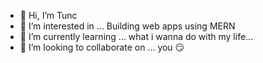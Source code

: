 - 👋 Hi, I’m Tunc
- 👀 I’m interested in ... Building web apps using MERN
- 🌱 I’m currently learning ... what i wanna do with my life...
- 💞️ I’m looking to collaborate on ... you 😏

